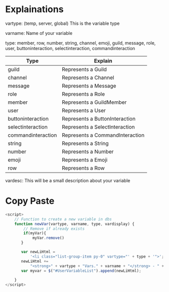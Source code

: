 # Explainations

vartype: (temp, server, global) This is the variable type

varname: Name of your variable

type: member, row, number, string, channel, emoji, guild, message, role, user, buttoninteraction, selectinteraction, commandinteraction

|Type|Explain|
|----|-------|
|guild|Represents a Guild|
|channel|Represents a Channel|
|message|Represents a Message|
|role|Represents a Role|
|member|Represents a GuildMember|
|user|Represents a User|
|buttoninteraction|Represents a ButtonInteraction|
|selectinteraction|Represents a SelectInteraction|
|commandinteraction|Represents a CommandInteraction|
|string|Represents a String|
|number|Represents a Number|
|emoji|Represents a Emoji|
|row|Represents a Row|

vardesc: This will be a small description about your variable

# Copy Paste

```js
<script>
    // Function to create a new variable in dbs
    function newVar(vartype, varname, type, vardisplay) {
        // Remove if already exists
        if(myVar){
            myVar.remove()
       }

       var newLiHtml =
           '<li class="list-group-item py-0" vartype="' + type + '">';
       newLiHtml +=
           "<strong>" + vartype + "Vars." + varname + "</strong> - " + vardisplay + " mod variable</li>";
       var myvar = $("#UserVariableList").append(newLiHtml);
    
    }
</script>
```
